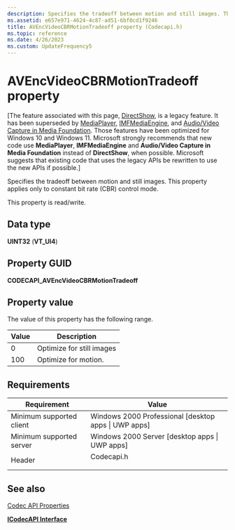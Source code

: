 ```yaml
---
description: Specifies the tradeoff between motion and still images. This property applies only to constant bit rate (CBR) control mode.
ms.assetid: e657e971-4624-4c87-ad51-6bf0cd1f9246
title: AVEncVideoCBRMotionTradeoff property (Codecapi.h)
ms.topic: reference
ms.date: 4/26/2023
ms.custom: UpdateFrequency5
---
```


# AVEncVideoCBRMotionTradeoff property

\[The feature associated with this page, [DirectShow](/windows/win32/directshow/directshow), is a legacy feature. It has been superseded by [MediaPlayer](/uwp/api/Windows.Media.Playback.MediaPlayer), [IMFMediaEngine](/windows/win32/api/mfmediaengine/nn-mfmediaengine-imfmediaengine), and [Audio/Video Capture in Media Foundation](windows/win32/medfound/audio-video-capture-in-media-foundation). Those features have been optimized for Windows 10 and Windows 11. Microsoft strongly recommends that new code use **MediaPlayer**, **IMFMediaEngine** and **Audio/Video Capture in Media Foundation** instead of **DirectShow**, when possible. Microsoft suggests that existing code that uses the legacy APIs be rewritten to use the new APIs if possible.\]

Specifies the tradeoff between motion and still images. This property applies only to constant bit rate (CBR) control mode.

This property is read/write.

## Data type

**UINT32** (**VT\_UI4**)

## Property GUID

**CODECAPI\_AVEncVideoCBRMotionTradeoff**

## Property value

The value of this property has the following range.



| Value | Description               |
|-------|---------------------------|
| 0     | Optimize for still images |
| 100   | Optimize for motion.      |



 

## Requirements



| Requirement | Value |
|-------------------------------------|---------------------------------------------------------------------------------------|
| Minimum supported client<br/> | Windows 2000 Professional \[desktop apps \| UWP apps\]<br/>                     |
| Minimum supported server<br/> | Windows 2000 Server \[desktop apps \| UWP apps\]<br/>                           |
| Header<br/>                   | <dl> <dt>Codecapi.h</dt> </dl> |



## See also

<dl> <dt>

[Codec API Properties](codec-api-properties.md)
</dt> <dt>

[**ICodecAPI Interface**](/windows/desktop/api/Strmif/nn-strmif-icodecapi)
</dt> </dl>

 

 




